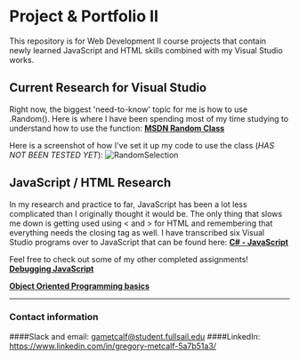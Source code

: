 # Project & Portfolio II

This repository is for Web Development II course projects that contain newly learned JavaScript and HTML skills combined with my Visual Studio works.

## Current Research for Visual Studio

Right now, the biggest 'need-to-know' topic for me is how to use .Random().  Here is where I have been spending most of my time studying to understand how to use the function: **[MSDN Random Class](https://docs.microsoft.com/en-us/dotnet/api/system.random?view=netframework-4.8)**

Here is a screenshot of how I've set it up my code to use the class (*HAS NOT BEEN TESTED YET*):
![RandomSelection](https://drive.google.com/uc?id=16SH8-fLf-v0EZtk4vgkMLBsndAU6l4Yv)

## JavaScript / HTML Research

In my research and practice to far, JavaScript has been a lot less complicated than I originally thought it would be.  The only thing that slows me down is getting used using < and > for HTML and remembering that everything needs the closing tag as well.  I have transcribed six Visual Studio programs over to JavaScript that can be found here: **[C# - JavaScript](https://github.com/GAMetcalf/Greg_Metcalf_Portfolio/tree/master/JS%20Projects%201-6)**

Feel free to check out some of my other completed assignments!<br>
**[Debugging JavaScript](https://github.com/GAMetcalf/Greg_Metcalf_Portfolio/tree/master/Metcalf_Greg_debug)**

**[Object Oriented Programming basics](https://github.com/GAMetcalf/Greg_Metcalf_Portfolio/tree/master/Metcalf_Greg_oop)**

--------------------------

### Contact information
####Slack and email:  gametcalf@student.fullsail.edu
####LinkedIn:  https://www.linkedin.com/in/gregory-metcalf-5a7b51a3/
